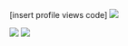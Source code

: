 [insert profile views code]
![](https://file.garden/Zlc_rlwZaj3gLlZ-/Screenshot_20240625-125208_Pinterest.jpg)








![](https://cdn.discordapp.com/attachments/752122746531741697/1258705619352027186/pinterestdownloader.com-1720168490.098841-ezgif.com-video-to-gif-converter_1.gif?ex=66890475&is=6687b2f5&hm=4e6a0f4f7ff79de9cb607ffdcb5739b6fab439cb39f139f9d6aa37279c83be73&)
![](https://file.garden/Zlc_rlwZaj3gLlZ-/903772637e72e34a9a4c048df019261c.jpg)

